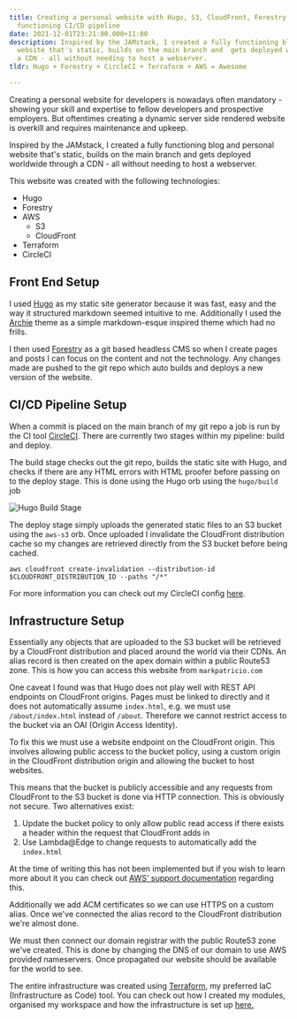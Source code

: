 ```yaml
---
title: Creating a personal website with Hugo, S3, CloudFront, Forestry with a fully
  functioning CI/CD pipeline
date: 2021-12-01T23:21:00.000+11:00
description: Inspired by the JAMstack, I created a fully functioning blog and personal
  website that's static, builds on the main branch and  gets deployed worldwide through
  a CDN - all without needing to host a webserver.
tldr: Hugo + Forestry + CircleCI + Terraform + AWS = Awesome

---
```

Creating a personal website for developers is nowadays often mandatory - showing your skill and expertise to fellow developers and prospective employers. But oftentimes creating a dynamic server side rendered website is overkill and requires maintenance and upkeep.

Inspired by the JAMstack, I created a fully functioning blog and personal website that's static, builds on the main branch and  gets deployed worldwide through a CDN - all without needing to host a webserver.

This website was created with the following technologies:

* Hugo
* Forestry
* AWS
  * S3
  * CloudFront
* Terraform
* CircleCI

## Front End Setup

I used [Hugo](https://gohugo.io/ "Hugo") as my static site generator because it was fast, easy and the way it structured markdown seemed intuitive to me. Additionally I used the [Archie](https://themes.gohugo.io/themes/archie/ "Archie Hugo Theme") theme as  a simple markdown-esque inspired theme which had no frills.

I then used [Forestry](https://forestry.io/ "Forestry.io") as a git based headless CMS so when I create pages and posts I can focus on the content and not the technology. Any changes made are pushed to the git repo which auto builds and deploys a new version of the website.

## CI/CD Pipeline Setup

When a commit is placed on the main branch of my git repo a job is run by the CI tool [CircleCI](https://circleci.com/ "CircleCI"). There are currently two stages within my pipeline: build and deploy.

The build stage checks out the git repo, builds the static site with Hugo, and checks if there are any HTML errors with HTML proofer before passing on to the deploy stage. This is done using the Hugo orb using the `hugo/build` job

![Hugo Build  Stage](/uploads/circleci_build.png "Hugo Build Stage")

The deploy stage simply uploads the generated static files to an S3 bucket using the `aws-s3` orb. Once uploaded I invalidate the CloudFront distribution cache so my changes are retrieved directly from the S3 bucket before being cached.

    aws cloudfront create-invalidation --distribution-id $CLOUDFRONT_DISTRIBUTION_ID --paths "/*"

For more information you can check out my CircleCI config [here](https://github.com/sammaritan12/personal-website/blob/main/.circleci/config.yml "My CircleCI config").

## Infrastructure Setup

Essentially any objects that are uploaded to the S3 bucket will be retrieved by a CloudFront distribution and placed around the world via their CDNs. An alias record is then created on the apex domain within a public Route53 zone. This is how you can access this website from `markpatricio.com`

One caveat I found was that Hugo does not play well with REST API endpoints on CloudFront origins. Pages must be linked to directly and it does not automatically assume `index.html`, e.g. we must use `/about/index.html` instead of `/about`. Therefore we cannot restrict access to the bucket via an OAI (Origin Access Identity).

To fix this we must use a website endpoint on the CloudFront origin. This involves allowing public access to the bucket policy, using a custom origin in the CloudFront distribution origin and allowing the bucket to host websites.

This means that the bucket is publicly accessible and any requests from CloudFront to the S3 bucket is done via HTTP connection. This is obviously not secure. Two alternatives exist:

1. Update the bucket policy to only allow public read access if there exists a header within the request that CloudFront adds in
2. Use Lambda@Edge to change requests to automatically add the `index.html`

At the time of writing this has not been implemented but if you wish to learn more about it you can check out [AWS' support documentation](https://aws.amazon.com/premiumsupport/knowledge-center/cloudfront-serve-static-website/ "Hosting static website with S3 and CloudFront") regarding this.

Additionally we add ACM certificates so we can use HTTPS on a custom alias. Once we've connected the alias record to the CloudFront distribution we're almost done.

We must then connect our domain registrar with the public Route53 zone we've created. This is done by changing the DNS of our domain to use AWS provided nameservers. Once propagated our website should be available for the world to see.

The entire infrastructure was created using [Terraform](https://www.terraform.io/ "Terraform"), my preferred IaC (Infrastructure as Code) tool. You can check out how I created my modules, organised my workspace and how the infrastructure is set up [here.](https://github.com/sammaritan12/terraform-personal-website "Terraform Personal Website")